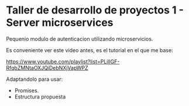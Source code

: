 # Taller de desarrollo de proyectos 1 - Server microservices

Pequenio modulo de autenticacion utilizando microservicios.

Es conveniente ver este video antes, es el tutorial en el que me base:

https://www.youtube.com/playlist?list=PLillGF-RfqbZMNtaOXJQiDebNXjVapWPZ

Adaptandolo para usar:

* Promises.
* Estructura propuesta
